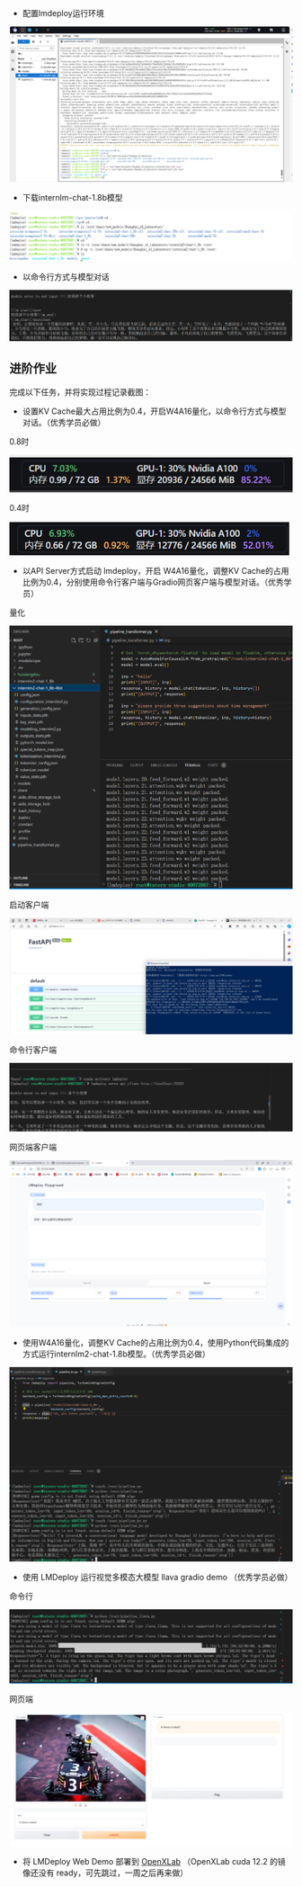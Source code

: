 - 配置lmdeploy运行环境

![image-20240409191903108](lesson5.assets/image-20240409191903108.png)

- 下载internlm-chat-1.8b模型

![image-20240409191954426](lesson5.assets/image-20240409191954426.png)

- 以命令行方式与模型对话

![image-20240409192736565](lesson5.assets/image-20240409192736565.png)

## 进阶作业



完成以下任务，并将实现过程记录截图：

- 设置KV Cache最大占用比例为0.4，开启W4A16量化，以命令行方式与模型对话。（优秀学员必做）

0.8时

![image-20240409193525570](lesson5.assets/image-20240409193525570.png)

0.4时

![image-20240409193824741](lesson5.assets/image-20240409193824741.png)



- 以API Server方式启动 lmdeploy，开启 W4A16量化，调整KV Cache的占用比例为0.4，分别使用命令行客户端与Gradio网页客户端与模型对话。（优秀学员）

量化

![image-20240409194521973](lesson5.assets/image-20240409194521973.png)

启动客户端

![image-20240409195924014](lesson5.assets/image-20240409195924014.png)

命令行客户端

![image-20240409200247576](lesson5.assets/image-20240409200247576.png)

网页端客户端

![image-20240409200740674](lesson5.assets/image-20240409200740674.png)

- 使用W4A16量化，调整KV Cache的占用比例为0.4，使用Python代码集成的方式运行internlm2-chat-1.8b模型。（优秀学员必做）

![image-20240409201541856](lesson5.assets/image-20240409201541856.png)

- 使用 LMDeploy 运行视觉多模态大模型 llava gradio demo （优秀学员必做）

命令行

![image-20240409203508240](lesson5.assets/image-20240409203508240.png)



网页端

![image-20240409204616746](lesson5.assets/image-20240409204616746.png)

- 将 LMDeploy Web Demo 部署到 [OpenXLab](https://github.com/InternLM/Tutorial/blob/camp2/tools/openxlab-deploy) （OpenXLab cuda 12.2 的镜像还没有 ready，可先跳过，一周之后再来做）
